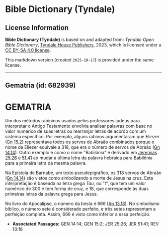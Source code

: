 # Bible Dictionary (Tyndale)

## License Information

**Bible Dictionary (Tyndale)** is based on and adapted from: _Tyndale Open Bible Dictionary_, [Tyndale House Publishers](https://tyndaleopenresources.com/), 2023, which is licensed under a [CC BY-SA 4.0 license](https://creativecommons.org/licenses/by-sa/4.0/legalcode.en).

This markdown version (created `2025-10-17`) is provided under the same license.



--------------------------------

## Gematria (id: 682939)

GEMATRIA
========

Um dos métodos rabínicos usados pelos professores judeus para interpretar o Antigo Testamento envolvia analisar palavras com base no valor numérico de suas letras ou rearranjar letras de acordo com um sistema específico. Por exemplo, alguns rabinos argumentaram que Eliezer ([Gn 15\.2](https://ref.ly/Gen15:2)) representava todos os servos de Abraão combinados porque o nome de Eliezer equivale a 318, que era o número de servos de Abraão ([Gn 14\.14](https://ref.ly/Gen14:14)). Outro exemplo é como o nome "Babilônia" é derivado em [Jeremias 25\.26](https://ref.ly/Jer25:26) e [51\.41](https://ref.ly/Jer51:41) ao mudar a última letra da palavra hebraica para Babilônia para a primeira letra da mesma palavra.

Na Epístola de Barnabé, um texto pseudepigráfico, os 318 servos de Abraão ([Gn 14\.14](https://ref.ly/Gen14:14)) são vistos como simbolizando a morte de Jesus na cruz. Esta interpretação é baseada na letra grega *Tau*, ou "t", que tem um valor numérico de 300 e tem forma de cruz, e 18, que corresponde às duas primeiras letras da palavra grega para Jesus.

No livro do Apocalipse, o número da besta é 666 ([Ap 13\.18](https://ref.ly/Rev13:18)). No simbolismo bíblico, o número sete é considerado perfeito, e três setes representam a perfeição completa. Assim, 666 é visto como inferior a essa perfeição.

* **Associated Passages:** GEN 14:14; GEN 15:2; JER 25:26; JER 51:41; REV 13:18

